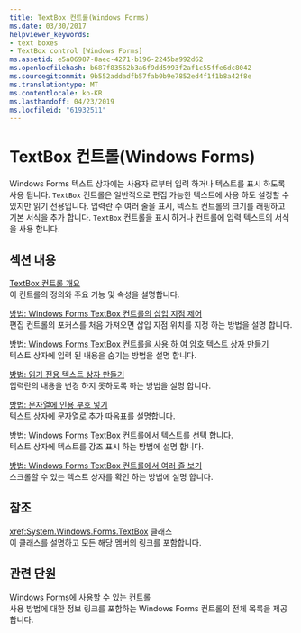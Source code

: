 ```yaml
---
title: TextBox 컨트롤(Windows Forms)
ms.date: 03/30/2017
helpviewer_keywords:
- text boxes
- TextBox control [Windows Forms]
ms.assetid: e5a06987-8aec-4271-b196-2245ba992d62
ms.openlocfilehash: b687f83562b3a6f9dd5993f2af1c55ffe6dc8042
ms.sourcegitcommit: 9b552addadfb57fab0b9e7852ed4f1f1b8a42f8e
ms.translationtype: MT
ms.contentlocale: ko-KR
ms.lasthandoff: 04/23/2019
ms.locfileid: "61932511"
---
```

# <a name="textbox-control-windows-forms"></a>TextBox 컨트롤(Windows Forms)
Windows Forms 텍스트 상자에는 사용자 로부터 입력 하거나 텍스트를 표시 하도록 사용 됩니다. `TextBox` 컨트롤은 일반적으로 편집 가능한 텍스트에 사용 하도 설정할 수 있지만 읽기 전용입니다. 입력란 수 여러 줄을 표시, 텍스트 컨트롤의 크기를 래핑하고 기본 서식을 추가 합니다. `TextBox` 컨트롤을 표시 하거나 컨트롤에 입력 텍스트의 서식을 사용 합니다.  
  
## <a name="in-this-section"></a>섹션 내용  
 [TextBox 컨트롤 개요](textbox-control-overview-windows-forms.md)  
 이 컨트롤의 정의와 주요 기능 및 속성을 설명합니다.  
  
 [방법: Windows Forms TextBox 컨트롤의 삽입 지점 제어](how-to-control-the-insertion-point-in-a-windows-forms-textbox-control.md)  
 편집 컨트롤의 포커스를 처음 가져오면 삽입 지점 위치를 지정 하는 방법을 설명 합니다.  
  
 [방법: Windows Forms TextBox 컨트롤을 사용 하 여 암호 텍스트 상자 만들기](how-to-create-a-password-text-box-with-the-windows-forms-textbox-control.md)  
 텍스트 상자에 입력 된 내용을 숨기는 방법을 설명 합니다.  
  
 [방법: 읽기 전용 텍스트 상자 만들기](how-to-create-a-read-only-text-box-windows-forms.md)  
 입력란의 내용을 변경 하지 못하도록 하는 방법을 설명 합니다.  
  
 [방법: 문자열에 인용 부호 넣기](how-to-put-quotation-marks-in-a-string-windows-forms.md)  
 텍스트 상자에 문자열로 추가 따옴표를 설명합니다.  
  
 [방법: Windows Forms TextBox 컨트롤에서 텍스트를 선택 합니다.](how-to-select-text-in-the-windows-forms-textbox-control.md)  
 텍스트 상자에 텍스트를 강조 표시 하는 방법에 설명 합니다.  
  
 [방법: Windows Forms TextBox 컨트롤에서 여러 줄 보기](how-to-view-multiple-lines-in-the-windows-forms-textbox-control.md)  
 스크롤할 수 있는 텍스트 상자를 확인 하는 방법에 설명 합니다.  
  
## <a name="reference"></a>참조  
 <xref:System.Windows.Forms.TextBox> 클래스  
 이 클래스를 설명하고 모든 해당 멤버의 링크를 포함합니다.  
  
## <a name="related-sections"></a>관련 단원  
 [Windows Forms에 사용할 수 있는 컨트롤](controls-to-use-on-windows-forms.md)  
 사용 방법에 대한 정보 링크를 포함하는 Windows Forms 컨트롤의 전체 목록을 제공합니다.
